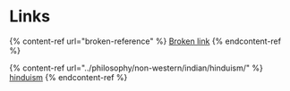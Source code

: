 # Links

{% content-ref url="broken-reference" %}
[Broken link](broken-reference)
{% endcontent-ref %}

{% content-ref url="../philosophy/non-western/indian/hinduism/" %}
[hinduism](../philosophy/non-western/indian/hinduism/)
{% endcontent-ref %}
